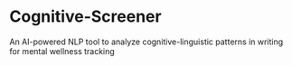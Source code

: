 # Cognitive-Screener
An AI-powered NLP tool to analyze cognitive-linguistic patterns in writing for mental wellness tracking
